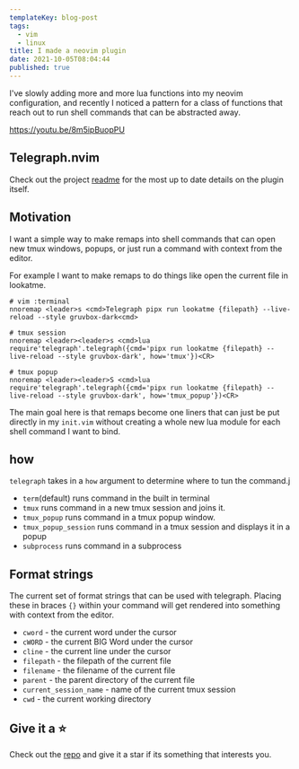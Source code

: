 ```yaml
---
templateKey: blog-post
tags:
  - vim
  - linux
title: I made a neovim plugin
date: 2021-10-05T08:04:44
published: true
---
```


I've slowly adding more and more lua functions into my neovim configuration,
and recently I noticed a pattern for a class of functions that reach out to run
shell commands that can be abstracted away.

https://youtu.be/8m5ipBuopPU

## Telegraph.nvim

Check out the project [readme](https://github.com/WaylonWalker/Telegraph.nvim)
for the most up to date details on the plugin itself.

## Motivation

I want a simple way to make remaps into shell commands that can open new tmux
windows, popups, or just run a command with context from the editor.

For example I want to make remaps to do things like open the current file in lookatme.

```vim
# vim :terminal
nnoremap <leader>s <cmd>Telegraph pipx run lookatme {filepath} --live-reload --style gruvbox-dark<cmd>

# tmux session
nnoremap <leader><leader>s <cmd>lua require'telegraph'.telegraph({cmd='pipx run lookatme {filepath} --live-reload --style gruvbox-dark', how='tmux'})<CR>

# tmux popup
nnoremap <leader><leader>S <cmd>lua require'telegraph'.telegraph({cmd='pipx run lookatme {filepath} --live-reload --style gruvbox-dark', how='tmux_popup'})<CR>
```

The main goal here is that remaps become one liners that can just be put
directly in my `init.vim` without creating a whole new lua module for each
shell command I want to bind.

## how

`telegraph` takes in a `how` argument to determine where to tun the command.j

- `term`(default) runs command in the built in terminal
- `tmux` runs command in a new tmux session and joins it.
- `tmux_popup` runs command in a tmux popup window.
- `tmux_popup_session` runs command in a tmux session and displays it in a popup
- `subprocess` runs command in a subprocess

## Format strings

The current set of format strings that can be used with telegraph. Placing
these in braces `{}` within your command will get rendered into something with
context from the editor.

- `cword` - the current word under the cursor
- `cWORD` - the current BIG Word under the cursor
- `cline` - the current line under the cursor
- `filepath` - the filepath of the current file
- `filename` - the filename of the current file
- `parent` - the parent directory of the current file
- `current_session_name` - name of the current tmux session
- `cwd` - the current working directory

## Give it a ⭐

Check out the [repo](https://github.com/WaylonWalker/Telegraph.nvim) and give
it a star if its something that interests you.
